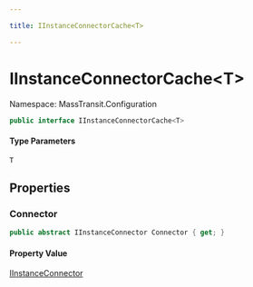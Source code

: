 ```yaml
---

title: IInstanceConnectorCache<T>

---
```


# IInstanceConnectorCache\<T\>

Namespace: MassTransit.Configuration

```csharp
public interface IInstanceConnectorCache<T>
```

#### Type Parameters

`T`<br/>

## Properties

### **Connector**

```csharp
public abstract IInstanceConnector Connector { get; }
```

#### Property Value

[IInstanceConnector](../masstransit-configuration/iinstanceconnector)<br/>
